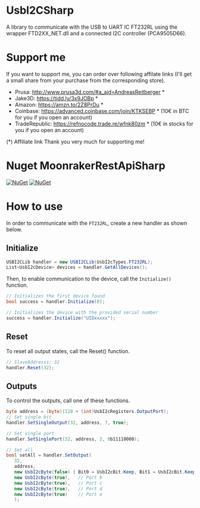 # UsbI2CSharp
A library to communicate with the USB to UART IC FT232RL using the wrapper FTD2XX_NET.dll and
a connected I2C controller (PCA9505D66).

# Support me
If you want to support me, you can order over following affilate links (I'll get a small share from your purchase from the corresponding store).

- Prusa: http://www.prusa3d.com/#a_aid=AndreasReitberger *
- Jake3D: https://tidd.ly/3x9JOBp * 
- Amazon: https://amzn.to/2Z8PrDu *
- Coinbase: https://advanced.coinbase.com/join/KTKSEBP * (10€ in BTC for you if you open an account)
- TradeRepublic: https://refnocode.trade.re/wfnk80zm * (10€ in stocks for you if you open an account)

(*) Affiliate link
Thank you very much for supporting me!

# Nuget MoonrakerRestApiSharp
[![NuGet](https://img.shields.io/nuget/v/UsbI2CSharp.svg?style=flat-square&label=nuget)](https://www.nuget.org/packages/UsbI2CSharp/)
[![NuGet](https://img.shields.io/nuget/dt/UsbI2CSharp.svg)](https://www.nuget.org/packages/UsbI2CSharp)


# How to use
In order to communicate with the `FT232RL`, create a new handler as shown below.

## Initialize
```cs
USBI2CLib handler = new USBI2CLib(UsbI2cTypes.FT232RL);
List<UsbI2cDevice> devices = handler.GetAllDevices();
```

Then, to enable communication to the device, call the `Initialize()` function.
```cs
// Initializes the first device found
bool success = handler.Initialize(0);

// Initializes the device with the provided serial number
success = handler.Initialize("UIDxxxxx");
```

## Reset
To reset all output states, call the Reset() function.
```cs
// SlaveAddresss: 32
handler.Reset(32);
```

## Outputs
To control the outputs, call one of these functions.
```cs
byte address = (byte)(128 + (int)UsbI2cRegisters.OutputPort);
// Set single bit
handler.SetSingleOutput(32, address, 7, true);

// Set single port
handler.SetSinglePort(32, address, 2, 0b11110000);

// Set all
bool setAll = handler.SetOutput(
   32,
   address,
   new UsbI2cByte(false) { Bit0 = UsbI2cBit.Keep, Bit1 = UsbI2cBit.Keep, Bit2 = UsbI2cBit.Keep, Bit3 = UsbI2cBit.Keep },
   new UsbI2cByte(true),   // Port b
   new UsbI2cByte(true),   // Port c
   new UsbI2cByte(true),   // Port d
   new UsbI2cByte(true)    // Port e
   );
```
